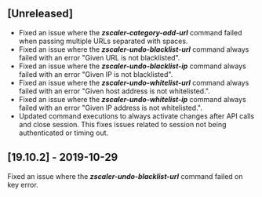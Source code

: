 ## [Unreleased]
- Fixed an issue where the ***zscaler-category-add-url*** command failed when passing multiple URLs separated with spaces.
- Fixed an issue where the ***zscaler-undo-blacklist-url*** command always failed with an error "Given URL is not blacklisted".
- Fixed an issue where the ***zscaler-undo-blacklist-ip*** command always failed with an error "Given IP is not blacklisted".
- Fixed an issue where the ***zscaler-undo-whitelist-url*** command always failed with an error "Given host address is not whitelisted.".
- Fixed an issue where the ***zscaler-undo-whitelist-ip*** command always failed with an error "Given IP address is not whitelisted.".
- Updated command executions to always activate changes after API calls and close session. This fixes issues related to session not being authenticated or timing out.

## [19.10.2] - 2019-10-29
Fixed an issue where the ***zscaler-undo-blacklist-url*** command failed on key error.
